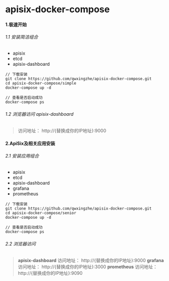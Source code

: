 
# apisix-docker-compose

#### 1.极速开始
###### 1.1 安装简洁组合
- apisix
- etcd
- apisix-dashboard

~~~
// 下载安装
git clone https://github.com/qwxingzhe/apisix-docker-compose.git
cd apisix-docker-compose/simple
docker-compose up -d

// 查看是否启动成功
docker-compose ps
~~~


###### 1.2 浏览器访问 apisix-dashboard
> 访问地址： http://{替换成你的IP地址}:9000



#### 2.ApiSix及相关应用安装
###### 2.1 安装应用组合
- apisix
- etcd
- apisix-dashboard
- grafana
- prometheus

~~~
// 下载安装
git clone https://github.com/qwxingzhe/apisix-docker-compose.git
cd apisix-docker-compose/senior
docker-compose up -d

// 查看是否启动成功
docker-compose ps
~~~


###### 2.2 浏览器访问 
> **apisix-dashboard**
> 访问地址： http://{替换成你的IP地址}:9000
> **grafana**
> 访问地址： http://{替换成你的IP地址}:3000
> **prometheus**
> 访问地址： http://{替换成你的IP地址}:9090